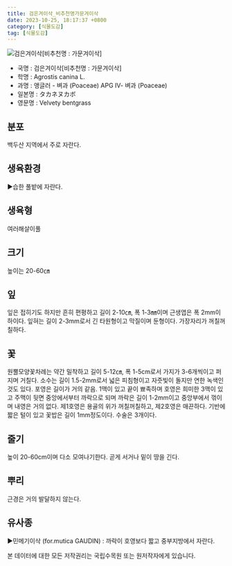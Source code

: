 ```yaml
---
title: 검은겨이삭_비추천명가문겨이삭
date: 2023-10-25, 18:17:37 +0800
category: [식물도감]
tag: [식물도감]
---
```




![검은겨이삭[비추천명 : 가문겨이삭]](http://www.nature.go.kr/fileUpload/plants/basic/Gramineae/Agrostis/14229/14229_1_th2.jpg)
- 국명 : 검은겨이삭[비추천명 : 가문겨이삭]
- 학명 : Agrostis canina L.
- 과명 : 앵글러 - 벼과 (Poaceae) APG Ⅳ- 벼과 (Poaceae)
- 일본명 : タカネヌカボ
- 영문명 : Velvety bentgrass


## 분포
백두산 지역에서 주로 자란다.
## 생육환경
▶습한 풀밭에 자란다.
## 생육형
여러해살이풀 
## 크기
높이는 20-60㎝
## 잎
잎은 접히기도 하지만 흔히 편평하고 길이 2-10㎝, 폭 1-3㎜이며 근생엽은 폭 2mm이하이다. 잎혀는 길이 2-3mm로서 긴 타원형이고 막질이며 둔형이다. 가장자리가 꺼칠꺼칠하다.
## 꽃
원뿔모양꽃차례는 약간 밀착하고 길이 5-12㎝, 폭 1-5cm로서 가지가 3-6개씩이고 퍼지며 거칠다. 소수는 길이 1.5-2mm로서 넓은 피침형이고 자줏빛이 돌지만 연한 녹색인 것도 있다. 포영은 길이가 거의 같음. 1맥이 있고 끝이 뾰족하며 호영은 희미한 3맥이 있고 주맥이 뒷면 중앙에서부터 까락으로 되며 까락은 길이 1-2mm이고 중앙부에서 꺾이며 내영은 거의 없다. 제1호영은 용골의 위가 꺼칠꺼칠하고, 제2호영은 매끈하다. 기반에 짧은 털이 있고 꽃밥은 길이 1mm정도이다. 수술은 3개이다.
## 줄기
높이 20-60cm이며 다소 모여나기한다. 곧게 서거나 밑이 땅을 긴다.
## 뿌리
근경은 거의 발달하지 않는다.
## 유사종
▶민메기이삭 (for.mutica GAUDIN) : 까락이 호영보다 짧고 중부지방에서 자란다.






본 데이터에 대한 모든 저작권리는 국립수목원 또는 원저작자에게 있습니다.
